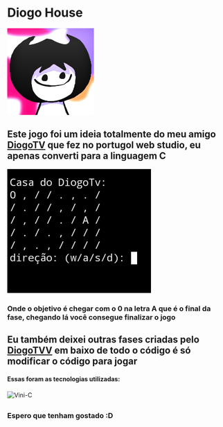 # Diogo House



<img style="width:200px; height:200px;" src="images/FOTO-DO-PERFIL-AADADSOIASDIO.png" alt="foto diogo" />

## Este jogo foi um ideia totalmente do meu amigo [DiogoTV]() que fez no portugol web studio, eu apenas converti para a linguagem C



<img src="images/Screenshot_20240218-170535-1.jpg" alt="imagem jogo" />

<h3>Onde o objetivo é chegar com o 0 na letra A que é o final da fase, chegando lá você consegue finalizar o jogo</h3>

##


## Eu também deixei outras fases criadas pelo [DiogoTVV]() em baixo de todo o código é só modificar o código para jogar</h3>



<h4>Essas foram as tecnologias utilizadas:</h4>

  <img align="center" alt="Vini-C" height="30" width="40" src="https://cdn.jsdelivr.net/gh/devicons/devicon@latest/icons/c/c-original.svg">

##

<h3>Espero que tenham gostado :D</h3>
